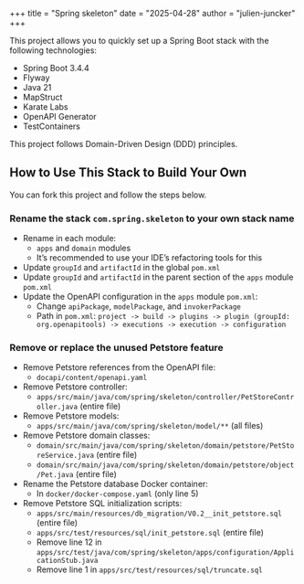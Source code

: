 +++
title = "Spring skeleton"
date = "2025-04-28"
author = "julien-juncker"
+++

This project allows you to quickly set up a Spring Boot stack with the following technologies:
- Spring Boot 3.4.4
- Flyway
- Java 21
- MapStruct
- Karate Labs
- OpenAPI Generator
- TestContainers

This project follows Domain-Driven Design (DDD) principles.

## How to Use This Stack to Build Your Own

You can fork this project and follow the steps below.

### Rename the stack `com.spring.skeleton` to your own stack name

- Rename in each module:
    - `apps` and `domain` modules
    - It’s recommended to use your IDE’s refactoring tools for this
- Update `groupId` and `artifactId` in the global `pom.xml`
- Update `groupId` and `artifactId` in the parent section of the `apps` module `pom.xml`
- Update the OpenAPI configuration in the `apps` module `pom.xml`:
    - Change `apiPackage`, `modelPackage`, and `invokerPackage`
    - Path in `pom.xml`: `project -> build -> plugins -> plugin (groupId: org.openapitools) -> executions -> execution -> configuration`

### Remove or replace the unused Petstore feature

- Remove Petstore references from the OpenAPI file:
    - `docapi/content/openapi.yaml`
- Remove Petstore controller:
    - `apps/src/main/java/com/spring/skeleton/controller/PetStoreController.java` (entire file)
- Remove Petstore models:
    - `apps/src/main/java/com/spring/skeleton/model/**` (all files)
- Remove Petstore domain classes:
    - `domain/src/main/java/com/spring/skeleton/domain/petstore/PetStoreService.java` (entire file)
    - `domain/src/main/java/com/spring/skeleton/domain/petstore/object/Pet.java` (entire file)
- Rename the Petstore database Docker container:
    - In `docker/docker-compose.yaml` (only line 5)
- Remove Petstore SQL initialization scripts:
    - `apps/src/main/resources/db_migration/V0.2__init_petstore.sql` (entire file)
    - `apps/src/test/resources/sql/init_petstore.sql` (entire file)
    - Remove line 12 in `apps/src/test/java/com/spring/skeleton/apps/configuration/ApplicationStub.java`
    - Remove line 1 in `apps/src/test/resources/sql/truncate.sql`